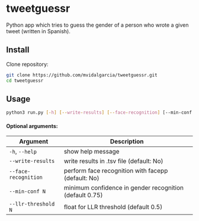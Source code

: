 # tweetguessr
Python app which tries to guess the gender of a person who wrote a given tweet (written in Spanish).

## Install

Clone repository:

```bash
git clone https://github.com/mvidalgarcia/tweetguessr.git
cd tweetguessr
```

## Usage 

```bash
python3 run.py [-h] [--write-results] [--face-recognition] [--min-conf N] [--llr-threshold N]
```

#### Optional arguments:  

| Argument           | Description                                             |
|--------------------|---------------------------------------------------------|
| `-h`, `--help`         | show help message                                       |
| `--write-results`    | write results in .tsv file (default: No)                |
| `--face-recognition` | perform face recognition with facepp (default: No)      |
| `--min-conf N`       | minimum confidence in gender recognition (default 0.75) |
| `--llr-threshold N`  | float for LLR threshold (default 0.5)                   |
